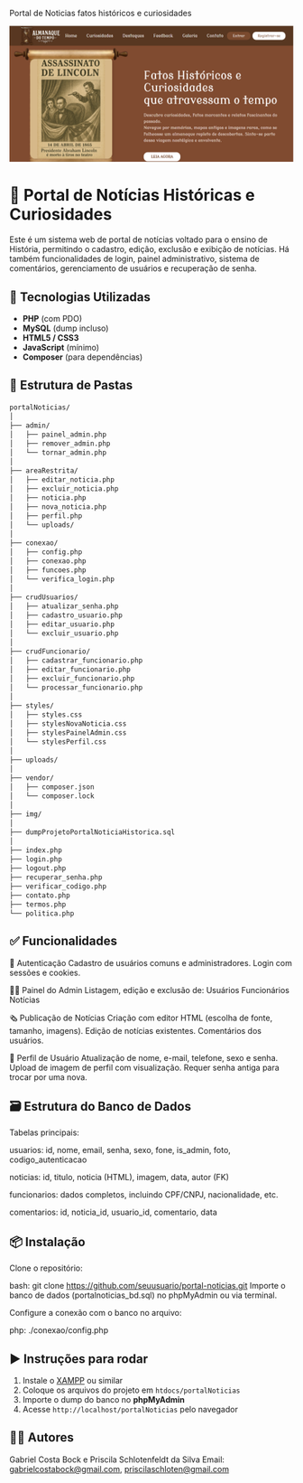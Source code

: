 Portal de Noticias fatos históricos e curiosidades

![Tela do Projeto](./img/print.png)


# 📰 Portal de Notícias Históricas e Curiosidades

Este é um sistema web de portal de notícias voltado para o ensino de História, permitindo o cadastro, edição, exclusão e exibição de notícias. Há também funcionalidades de login, painel administrativo, sistema de comentários, gerenciamento de usuários e recuperação de senha.

## 🔧 Tecnologias Utilizadas

- **PHP** (com PDO)
- **MySQL** (dump incluso)
- **HTML5 / CSS3**
- **JavaScript** (mínimo)
- **Composer** (para dependências)

## 📂 Estrutura de Pastas

```
portalNoticias/
│
├── admin/
│   ├── painel_admin.php
│   ├── remover_admin.php
│   └── tornar_admin.php
│
├── areaRestrita/
│   ├── editar_noticia.php
│   ├── excluir_noticia.php
│   ├── noticia.php
│   ├── nova_noticia.php
│   ├── perfil.php
│   └── uploads/
│
├── conexao/
│   ├── config.php
│   ├── conexao.php
│   ├── funcoes.php
│   └── verifica_login.php
│
├── crudUsuarios/
│   ├── atualizar_senha.php
│   ├── cadastro_usuario.php
│   ├── editar_usuario.php
│   └── excluir_usuario.php
│
├── crudFuncionario/
│   ├── cadastrar_funcionario.php
│   ├── editar_funcionario.php
│   ├── excluir_funcionario.php
│   └── processar_funcionario.php
│
├── styles/
│   ├── styles.css
│   ├── stylesNovaNoticia.css
│   ├── stylesPainelAdmin.css
│   └── stylesPerfil.css
│
├── uploads/
│
├── vendor/
│   ├── composer.json
│   └── composer.lock
│
├── img/
│
├── dumpProjetoPortalNoticiaHistorica.sql
│
├── index.php
├── login.php
├── logout.php
├── recuperar_senha.php
├── verificar_codigo.php
├── contato.php
├── termos.php
└── politica.php
```

## ✅ Funcionalidades

👥 Autenticação
Cadastro de usuários comuns e administradores.
Login com sessões e cookies.

🧑‍💼 Painel do Admin
Listagem, edição e exclusão de:
Usuários
Funcionários
Notícias

🗞️ Publicação de Notícias
Criação com editor HTML (escolha de fonte, tamanho, imagens).
Edição de notícias existentes.
Comentários dos usuários.

📄 Perfil de Usuário
Atualização de nome, e-mail, telefone, sexo e senha.
Upload de imagem de perfil com visualização.
Requer senha antiga para trocar por uma nova.

## 🗃️ Estrutura do Banco de Dados

Tabelas principais:

usuarios: id, nome, email, senha, sexo, fone, is_admin, foto, codigo_autenticacao

noticias: id, titulo, noticia (HTML), imagem, data, autor (FK)

funcionarios: dados completos, incluindo CPF/CNPJ, nacionalidade, etc.

comentarios: id, noticia_id, usuario_id, comentario, data

## 📦 Instalação
Clone o repositório:

bash: git clone https://github.com/seuusuario/portal-noticias.git
Importe o banco de dados (portalnoticias_bd.sql) no phpMyAdmin ou via terminal.

Configure a conexão com o banco no arquivo:

php: ./conexao/config.php

## ▶️ Instruções para rodar

1. Instale o [XAMPP](https://www.apachefriends.org/index.html) ou similar
2. Coloque os arquivos do projeto em `htdocs/portalNoticias`
3. Importe o dump do banco no **phpMyAdmin**
4. Acesse `http://localhost/portalNoticias` pelo navegador

## 🙋‍♂️ Autores
Gabriel Costa Bock e Priscila Schlotenfeldt da Silva
Email: gabrielcostabock@gmail.com, priscilaschloten@gmail.com

